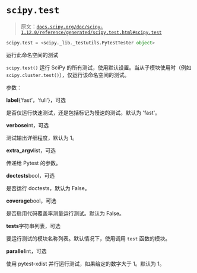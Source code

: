 # `scipy.test`

> 原文：[`docs.scipy.org/doc/scipy-1.12.0/reference/generated/scipy.test.html#scipy.test`](https://docs.scipy.org/doc/scipy-1.12.0/reference/generated/scipy.test.html#scipy.test)

```py
scipy.test = <scipy._lib._testutils.PytestTester object>
```

运行此命名空间的测试

`scipy.test()` 运行 SciPy 的所有测试，使用默认设置。当从子模块使用时（例如 `scipy.cluster.test()`），仅运行该命名空间的测试。

参数：

**label**{‘fast’，‘full’}，可选

是否仅运行快速测试，还是包括标记为慢速的测试。默认为 'fast'。

**verbose**int，可选

测试输出详细程度，默认为 1。

**extra_argv**list，可选

传递给 Pytest 的参数。

**doctests**bool，可选

是否运行 doctests，默认为 False。

**coverage**bool，可选

是否启用代码覆盖率测量运行测试。默认为 False。

**tests**字符串列表，可选

要运行测试的模块名称列表。默认情况下，使用调用 `test` 函数的模块。

**parallel**int，可选

使用 pytest-xdist 并行运行测试，如果给定的数字大于 1。默认为 1。
